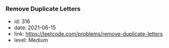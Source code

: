 ### Remove Duplicate Letters

* id: 316
* date: 2021-06-15
* link: https://leetcode.com/problems/remove-duplicate-letters
* level: Medium
